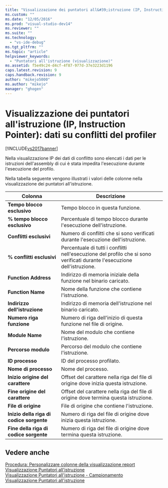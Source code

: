 ```yaml
---
title: "Visualizzazione dei puntatori all&#39;istruzione (IP, Instruction Pointer): dati su conflitti del profiler | Microsoft Docs"
ms.custom: ""
ms.date: "12/05/2016"
ms.prod: "visual-studio-dev14"
ms.reviewer: ""
ms.suite: ""
ms.technology: 
  - "vs-ide-debug"
ms.tgt_pltfrm: ""
ms.topic: "article"
helpviewer_keywords: 
  - "Puntatori all'istruzione (visualizzazione)"
ms.assetid: f5e49c24-d4cf-4f87-977d-37e3223d1196
caps.latest.revision: 9
caps.handback.revision: 9
author: "mikejo5000"
ms.author: "mikejo"
manager: "ghogen"
---
```

# Visualizzazione dei puntatori all&#39;istruzione (IP, Instruction Pointer): dati su conflitti del profiler
[!INCLUDE[vs2017banner](../code-quality/includes/vs2017banner.md)]

Nella visualizzazione IP dei dati di conflitto sono elencati i dati per le istruzioni dell'assembly di cui è stata impedita l'esecuzione durante l'esecuzione del profilo.  
  
 Nella tabella seguente vengono illustrati i valori delle colonne nella visualizzazione dei puntatori all'istruzione.  
  
|Colonna|Descrizione|  
|-------------|-----------------|  
|**Tempo blocco esclusivo**|Tempo blocco in questa funzione.|  
|**% tempo blocco esclusivo**|Percentuale di tempo blocco durante l'esecuzione dell'istruzione.|  
|**Conflitti esclusivi**|Numero di conflitti che si sono verificati durante l'esecuzione dell'istruzione.|  
|**% conflitti esclusivi**|Percentuale di tutti i conflitti nell'esecuzione del profilo che si sono verificati durante l'esecuzione dell'istruzione.|  
|**Function Address**|Indirizzo di memoria iniziale della funzione nel binario caricato.|  
|**Function Name**|Nome della funzione che contiene l'istruzione.|  
|**Indirizzo dell'istruzione**|Indirizzo di memoria dell'istruzione nel binario caricato.|  
|**Numero riga funzione**|Numero di riga dell'inizio di questa funzione nel file di origine.|  
|**Module Name**|Nome del modulo che contiene l'istruzione.|  
|**Percorso modulo**|Percorso del modulo che contiene l'istruzione.|  
|**ID processo**|ID del processo profilato.|  
|**Nome di processo**|Nome del processo.|  
|**Inizio origine del carattere**|Offset del carattere nella riga del file di origine dove inizia questa istruzione.|  
|**Fine origine del carattere**|Offset del carattere nella riga del file di origine dove termina questa istruzione.|  
|**File di origine**|File di origine che contiene l'istruzione.|  
|**Inizio della riga di codice sorgente**|Numero di riga del file di origine dove inizia questa istruzione.|  
|**Fine della riga di codice sorgente**|Numero di riga del file di origine dove termina questa istruzione.|  
  
## Vedere anche  
 [Procedura: Personalizzare colonne della visualizzazione report](../profiling/how-to-customize-report-view-columns.md)   
 [Visualizzazione Puntatori all'istruzione](../profiling/instruction-pointers-ips-view.md)   
 [Visualizzazione Puntatori all'istruzione \- Campionamento](../profiling/instruction-pointers-ips-view-dotnet-memory-sampling-data.md)   
 [Visualizzazione Puntatori all'istruzione](../profiling/instruction-pointers-ips-view-sampling-data.md)